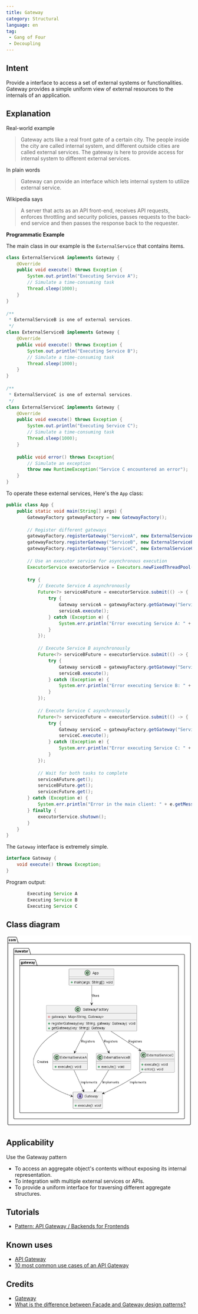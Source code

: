 ```yaml
---
title: Gateway
category: Structural
language: en
tag:
 - Gang of Four
 - Decoupling
---
```


## Intent
Provide a interface to access a set of external systems or functionalities. Gateway provides a simple uniform view of 
external resources to the internals of an application.

## Explanation

Real-world example

> Gateway acts like a real front gate of a certain city. The people inside the city are called 
> internal system, and different outside cities are called external services. The gateway is here
> to provide access for internal system to different external services. 

In plain words

> Gateway can provide an interface which lets internal system to utilize external service.

Wikipedia says

> A server that acts as an API front-end, receives API requests, enforces throttling and security 
> policies, passes requests to the back-end service and then passes the response back to the requester.

**Programmatic Example**

The main class in our example is the `ExternalService` that contains items.

```java
class ExternalServiceA implements Gateway {
    @Override
    public void execute() throws Exception {
        System.out.println("Executing Service A");
        // Simulate a time-consuming task
        Thread.sleep(1000);
    }
}

/**
 * ExternalServiceB is one of external services.
 */
class ExternalServiceB implements Gateway {
    @Override
    public void execute() throws Exception {
        System.out.println("Executing Service B");
        // Simulate a time-consuming task
        Thread.sleep(1000);
    }
}

/**
 * ExternalServiceC is one of external services.
 */
class ExternalServiceC implements Gateway {
    @Override
    public void execute() throws Exception {
        System.out.println("Executing Service C");
        // Simulate a time-consuming task
        Thread.sleep(1000);
    }

    public void error() throws Exception{
        // Simulate an exception
        throw new RuntimeException("Service C encountered an error");
    }
}
```

To operate these external services, Here's the `App` class:

```java
public class App {
    public static void main(String[] args) {
        GatewayFactory gatewayFactory = new GatewayFactory();

        // Register different gateways
        gatewayFactory.registerGateway("ServiceA", new ExternalServiceA());
        gatewayFactory.registerGateway("ServiceB", new ExternalServiceB());
        gatewayFactory.registerGateway("ServiceC", new ExternalServiceC());

        // Use an executor service for asynchronous execution
        ExecutorService executorService = Executors.newFixedThreadPool(2);

        try {
            // Execute Service A asynchronously
            Future<?> serviceAFuture = executorService.submit(() -> {
                try {
                    Gateway serviceA = gatewayFactory.getGateway("ServiceA");
                    serviceA.execute();
                } catch (Exception e) {
                    System.err.println("Error executing Service A: " + e.getMessage());
                }
            });

            // Execute Service B asynchronously
            Future<?> serviceBFuture = executorService.submit(() -> {
                try {
                    Gateway serviceB = gatewayFactory.getGateway("ServiceB");
                    serviceB.execute();
                } catch (Exception e) {
                    System.err.println("Error executing Service B: " + e.getMessage());
                }
            });

            // Execute Service C asynchronously
            Future<?> servicecFuture = executorService.submit(() -> {
                try {
                    Gateway serviceC = gatewayFactory.getGateway("ServiceC");
                    serviceC.execute();
                } catch (Exception e) {
                    System.err.println("Error executing Service C: " + e.getMessage());
                }
            });

            // Wait for both tasks to complete
            serviceAFuture.get();
            serviceBFuture.get();
            servicecFuture.get();
        } catch (Exception e) {
            System.err.println("Error in the main client: " + e.getMessage());
        } finally {
            executorService.shutown();
        }
    }
}
```

The `Gateway` interface is extremely simple.

```java
interface Gateway {
    void execute() throws Exception;
}
```

Program output:

```java
        Executing Service A 
        Executing Service B
        Executing Service C
```

## Class diagram

![alt text](./etc/gateway.urm.png "gateway")

## Applicability

Use the Gateway pattern

* To access an aggregate object's contents without exposing its internal representation.
* To integration with multiple external services or APIs.
* To provide a uniform interface for traversing different aggregate structures.

## Tutorials

* [Pattern: API Gateway / Backends for Frontends](https://microservices.io/patterns/apigateway.html)

## Known uses

* [API Gateway](https://java-design-patterns.com/patterns/api-gateway/)
* [10 most common use cases of an API Gateway](https://apisix.apache.org/blog/2022/10/27/ten-use-cases-api-gateway/)

## Credits

* [Gateway](https://martinfowler.com/articles/gateway-pattern.html)
* [What is the difference between Facade and Gateway design patterns?](https://stackoverflow.com/questions/4422211/what-is-the-difference-between-facade-and-gateway-design-patterns)
